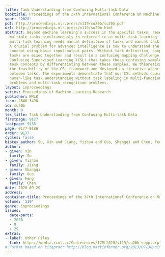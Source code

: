 ```yaml
---
title: Task Understanding from Confusing Multi-task Data
booktitle: Proceedings of the 37th International Conference on Machine Learning
year: '2020'
pdf: http://proceedings.mlr.press/v119/su20b/su20b.pdf
url: http://proceedings.mlr.press/v119/su20b.html
abstract: Beyond machine learning’s success in the specific tasks, research for learning
  multiple tasks simultaneously is referred to as multi-task learning. However, existing
  multi-task learning needs manual definition of tasks and manual task annotation.
  A crucial problem for advanced intelligence is how to understand the human task
  concept using basic input-output pairs. Without task definition, samples from multiple
  tasks are mixed together and result in a confusing mapping challenge. We propose
  Confusing Supervised Learning (CSL) that takes these confusing samples and extracts
  task concepts by differentiating between these samples. We theoretically proved
  the feasibility of the CSL framework and designed an iterative algorithm to distinguish
  between tasks. The experiments demonstrate that our CSL methods could achieve a
  human-like task understanding without task labeling in multi-function regression
  problems and multi-task recognition problems.
layout: inproceedings
series: Proceedings of Machine Learning Research
publisher: PMLR
issn: 2640-3498
id: su20b
month: 0
tex_title: Task Understanding from Confusing Multi-task Data
firstpage: 9177
lastpage: 9186
page: 9177-9186
order: 9177
cycles: false
bibtex_author: Su, Xin and Jiang, Yizhou and Guo, Shangqi and Chen, Feng
author:
- given: Xin
  family: Su
- given: Yizhou
  family: Jiang
- given: Shangqi
  family: Guo
- given: Feng
  family: Chen
date: 2020-09-29
address: 
container-title: Proceedings of the 37th International Conference on Machine Learning
volume: '119'
genre: inproceedings
issued:
  date-parts:
  - 2020
  - 9
  - 29
extras:
- label: Other Files
  link: https://media.icml.cc/Conferences/ICML2020/v119/su20b-supp.zip
# Format based on citeproc: http://blog.martinfenner.org/2013/07/30/citeproc-yaml-for-bibliographies/
---
```


